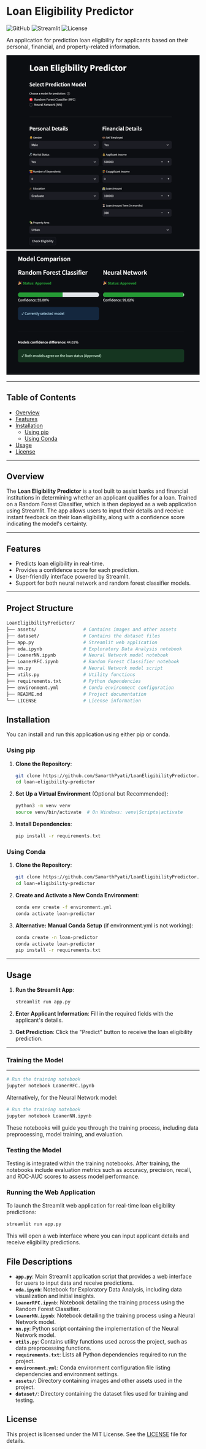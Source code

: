 # Loan Eligibility Predictor

![GitHub](https://img.shields.io/badge/Python-3.8%2B-blue) ![Streamlit](https://img.shields.io/badge/Streamlit-App-green) ![License](https://img.shields.io/badge/License-MIT-lightgrey)

An application for prediction loan eligibility for applicants based on their personal, financial, and property-related information.

![image](./assets/main.png)
![image](./assets/results.png)

---

## Table of Contents

- [Overview](#overview)
- [Features](#features)
- [Installation](#installation)
  - [Using pip](#using-pip)
  - [Using Conda](#using-conda)
- [Usage](#usage)
- [License](#license)

---

## Overview

The **Loan Eligibility Predictor** is a tool built to assist banks and financial institutions in determining whether an applicant qualifies for a loan. Trained on a Random Forest Classifier, which is then deployed as a web application using Streamlit. The app allows users to input their details and receive instant feedback on their loan eligibility, along with a confidence score indicating the model's certainty.

---

## Features

- Predicts loan eligibility in real-time.
- Provides a confidence score for each prediction.
- User-friendly interface powered by Streamlit.
- Support for both neural network and random forest classifier models.

---

## Project Structure 

```bash
LoanEligibilityPredictor/
├── assets/                 # Contains images and other assets
├── dataset/                # Contains the dataset files
├── app.py                  # Streamlit web application
├── eda.ipynb               # Exploratory Data Analysis notebook
├── LoanerNN.ipynb          # Neural Network model notebook
├── LoanerRFC.ipynb         # Random Forest Classifier notebook
├── nn.py                   # Neural Network model script
├── utils.py                # Utility functions
├── requirements.txt        # Python dependencies
├── environment.yml         # Conda environment configuration
├── README.md               # Project documentation
└── LICENSE                 # License information
```

## Installation

You can install and run this application using either pip or conda.

### Using pip

1. **Clone the Repository**:
   ```bash
   git clone https://github.com/SamarthPyati/LoanEligibilityPredictor.git
   cd loan-eligibility-predictor
   ```

2. **Set Up a Virtual Environment** (Optional but Recommended):
   ```bash
   python3 -m venv venv
   source venv/bin/activate  # On Windows: venv\Scripts\activate
   ```

3. **Install Dependencies**:
   ```bash
   pip install -r requirements.txt
   ```

### Using Conda

1. **Clone the Repository**:
   ```bash
   git clone https://github.com/SamarthPyati/LoanEligibilityPredictor.git
   cd loan-eligibility-predictor
   ```

3. **Create and Activate a New Conda Environment**:
   ```bash
   conda env create -f environment.yml
   conda activate loan-predictor
   ```

4. **Alternative: Manual Conda Setup** (if environment.yml is not working):
   ```bash
   conda create -n loan-predictor 
   conda activate loan-predictor
   pip install -r requirements.txt
   ```

---

## Usage

1. **Run the Streamlit App**:
   ```bash
   streamlit run app.py
   ```

2. **Enter Applicant Information**:
   Fill in the required fields with the applicant's details.

3. **Get Prediction**:
   Click the "Predict" button to receive the loan eligibility prediction.

---

### Training the Model

---
```bash
# Run the training notebook
jupyter notebook LoanerRFC.ipynb
```


Alternatively, for the Neural Network model:

```bash
# Run the training notebook
jupyter notebook LoanerNN.ipynb
```


These notebooks will guide you through the training process, including data preprocessing, model training, and evaluation.

### Testing the Model

Testing is integrated within the training notebooks. After training, the notebooks include evaluation metrics such as accuracy, precision, recall, and ROC-AUC scores to assess model performance.

### Running the Web Application

To launch the Streamlit web application for real-time loan eligibility predictions:


```bash
streamlit run app.py
```

This will open a web interface where you can input applicant details and receive eligibility predictions.

## File Descriptions

- **`app.py`**: Main Streamlit application script that provides a web interface for users to input data and receive predictions.
- **`eda.ipynb`**: Notebook for Exploratory Data Analysis, including data visualization and initial insights.
- **`LoanerRFC.ipynb`**: Notebook detailing the training process using the Random Forest Classifier.
- **`LoanerNN.ipynb`**: Notebook detailing the training process using a Neural Network model.
- **`nn.py`**: Python script containing the implementation of the Neural Network model.
- **`utils.py`**: Contains utility functions used across the project, such as data preprocessing functions.
- **`requirements.txt`**: Lists all Python dependencies required to run the project.
- **`environment.yml`**: Conda environment configuration file listing dependencies and environment settings.
- **`assets/`**: Directory containing images and other assets used in the project.
- **`dataset/`**: Directory containing the dataset files used for training and testing.

## License

This project is licensed under the MIT License. See the [LICENSE](LICENSE) file for details.
